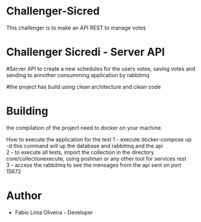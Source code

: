 # Challenger-Sicred
This challenger is to make an API REST to manage votes

# Challenger Sicredi - Server API
#Server API to create a new schedules for the users votes, saving votes and sending to annother consumming application by rabbitmq

#the project has build using clean architecture and clean code
# Building
the compilation of the project need to docker on your machine.

How to execute the application for the test
1 - execute docker-compose up -d this command will up the database and rabbitmq and the api<br>
2 - to execute all tests, import the collection in the directory core/collectionexecute, using postman or any other tool for services rest<br>
3 - access the rabbitmq to see the mensages from the api sent on port 15672

# Author
- Fabio Lima Oliveira - Developer


